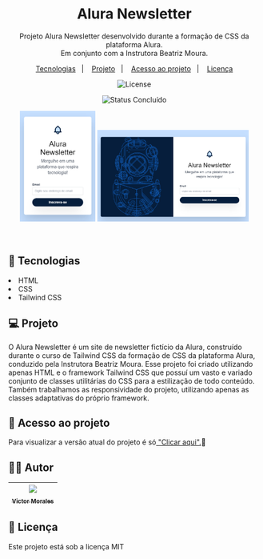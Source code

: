 <h1 align="center">Alura Newsletter</h1>

<p align="center">
  Projeto Alura Newsletter desenvolvido durante a formação de CSS da plataforma Alura. <br> 
  Em conjunto com a Instrutora Beatriz Moura.
</p>

<p align="center">
  <a href="#-tecnologias">Tecnologias</a>&nbsp;&nbsp;&nbsp;|&nbsp;&nbsp;&nbsp;
  <a href="#-projeto">Projeto</a>&nbsp;&nbsp;&nbsp;|&nbsp;&nbsp;&nbsp;
  <a href="#-acesso-ao-projeto">Acesso ao projeto</a>&nbsp;&nbsp;&nbsp;|&nbsp;&nbsp;&nbsp;
  <a href="#memo-licença">Licença</a>
</p>

<p align="center">
  <img alt="License" src="https://img.shields.io/static/v1?label=license&message=MIT&color=49AA26&labelColor=000000">
</p> 

<p align="center">
  <img alt="Status Concluído" src="http://img.shields.io/static/v1?label=STATUS&message=CONCLUIDO&color=GREEN&style=for-the-badge">
</p>

<div display="flex" align="center">
  <img width="30%" src="./image/mobile-alura-newsletter.png" alt="Tela mobile Alura Newsletter">
  <img width="60%" src="./image/desktop-alura-newsletter.png" alt="Tela desktop Alura Newsletter">
</div>

<br>
<br>

## 🚀 Tecnologias

<li>HTML</li>
<li>CSS</li>
<li>Tailwind CSS</li>

## 💻 Projeto

<p>
  O Alura Newsletter é um site de newsletter fictício da Alura, construído durante o curso de Tailwind CSS da formação de CSS da plataforma Alura, conduzido pela Instrutora Beatriz Moura.
  Esse projeto foi criado utilizando apenas HTML e o framework Tailwind CSS que possuí um vasto e variado conjunto de classes utilitárias do CSS para a estilização de todo conteúdo. 
  Também trabalhamos as responsividade do projeto, utilizando apenas as classes adaptativas do próprio framework.
</p>

## 📁 Acesso ao projeto

<p>Para visualizar a versão atual do projeto é só<a href=""> "Clicar aqui".</a>🚀</p>

## 👨‍💻 Autor

| [<img src="https://avatars.githubusercontent.com/victor-tosto" width=115><br><sub>Victor Morales</sub>](https://github.com/victor-tosto) | 
| :---: |

## :memo: Licença

<p>Este projeto está sob a licença MIT</p>
